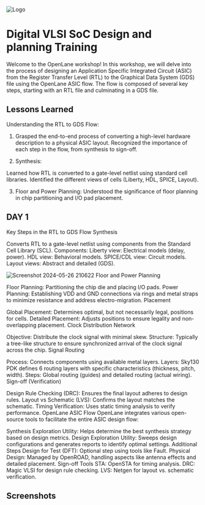 
![Logo](https://www.vlsisystemdesign.com/wp-content/uploads/2016/12/vsd_logo.jpg)


# Digital VLSI SoC Design and planning Training

Welcome to the OpenLane workshop! In this workshop, we will delve into the process of designing an Application Specific Integrated Circuit (ASIC) from the Register Transfer Level (RTL) to the Graphical Data System (GDS) file using the OpenLane ASIC flow. The flow is composed of several key steps, starting with an RTL file and culminating in a GDS file.

## Lessons Learned

Understanding the RTL to GDS Flow:

1. Grasped the end-to-end process of converting a high-level hardware description to a physical ASIC layout.
Recognized the importance of each step in the flow, from synthesis to sign-off.

2. Synthesis:

Learned how RTL is converted to a gate-level netlist using standard cell libraries.
Identified the different views of cells (Liberty, HDL, SPICE, Layout).

3. Floor and Power Planning:
Understood the significance of floor planning in chip partitioning and I/O pad placement.



## DAY 1

Key Steps in the RTL to GDS Flow
Synthesis

 Converts RTL to a gate-level netlist using components from the Standard Cell Library (SCL).
Components:
Liberty view: Electrical models (delay, power).
HDL view: Behavioral models.
SPICE/CDL view: Circuit models.
Layout views: Abstract and detailed (GDS).



![Screenshot 2024-05-26 210622](https://github.com/AnoushkaTripathi/DIGITAL_VLSI_SoC_Design_and-planning_Training/assets/98522737/87695cbe-0663-4d95-b6b2-119ff617a763)
Floor and Power Planning

Floor Planning: Partitioning the chip die and placing I/O pads.
Power Planning: Establishing VDD and GND connections via rings and metal straps to minimize resistance and address electro-migration.
Placement

Global Placement: Determines optimal, but not necessarily legal, positions for cells.
Detailed Placement: Adjusts positions to ensure legality and non-overlapping placement.
Clock Distribution Network

Objective: Distribute the clock signal with minimal skew.
Structure: Typically a tree-like structure to ensure synchronized arrival of the clock signal across the chip.
Signal Routing

Process: Connects components using available metal layers.
Layers: Sky130 PDK defines 6 routing layers with specific characteristics (thickness, pitch, width).
Steps: Global routing (guides) and detailed routing (actual wiring).
Sign-off (Verification)

Design Rule Checking (DRC): Ensures the final layout adheres to design rules.
Layout vs Schematic (LVS): Confirms the layout matches the schematic.
Timing Verification: Uses static timing analysis to verify performance.
OpenLane ASIC Flow
OpenLane integrates various open-source tools to facilitate the entire ASIC design flow:

Synthesis Exploration Utility: Helps determine the best synthesis strategy based on design metrics.
Design Exploration Utility: Sweeps design configurations and generates reports to identify optimal settings.
Additional Steps
Design for Test (DFT): Optional step using tools like Fault.
Physical Design: Managed by OpenROAD, handling aspects like antenna effects and detailed placement.
Sign-off Tools
STA: OpenSTA for timing analysis.
DRC: Magic VLSI for design rule checking.
LVS: Netgen for layout vs. schematic verification.
## Screenshots

